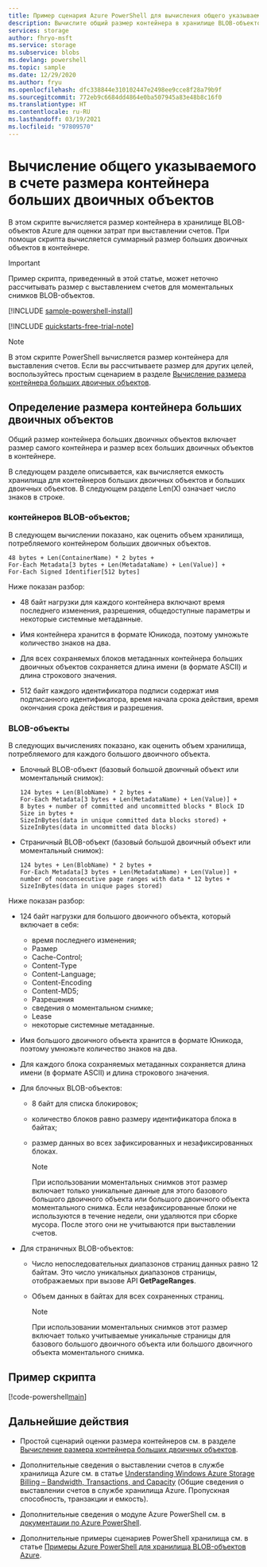 ```yaml
---
title: Пример сценария Azure PowerShell для вычисления общего указываемого в счете размера контейнера больших двоичных объектов | Документация Майкрософт
description: Вычислите общий размер контейнера в хранилище BLOB-объектов Azure для выставления счетов.
services: storage
author: fhryo-msft
ms.service: storage
ms.subservice: blobs
ms.devlang: powershell
ms.topic: sample
ms.date: 12/29/2020
ms.author: fryu
ms.openlocfilehash: dfc338844e310102447e2498ee9cce8f28a79b9f
ms.sourcegitcommit: 772eb9c6684dd4864e0ba507945a83e48b8c16f0
ms.translationtype: HT
ms.contentlocale: ru-RU
ms.lasthandoff: 03/19/2021
ms.locfileid: "97809570"
---
```

# <a name="calculate-the-total-billing-size-of-a-blob-container"></a>Вычисление общего указываемого в счете размера контейнера больших двоичных объектов

В этом скрипте вычисляется размер контейнера в хранилище BLOB-объектов Azure для оценки затрат при выставлении счетов. При помощи скрипта вычисляется суммарный размер больших двоичных объектов в контейнере.

> [!IMPORTANT]
> Пример скрипта, приведенный в этой статье, может неточно рассчитывать размер с выставлением счетов для моментальных снимков BLOB-объектов.

[!INCLUDE [sample-powershell-install](../../../includes/sample-powershell-install-no-ssh-az.md)]

[!INCLUDE [quickstarts-free-trial-note](../../../includes/quickstarts-free-trial-note.md)]

> [!NOTE]
> В этом скрипте PowerShell вычисляется размер контейнера для выставления счетов. Если вы рассчитываете размер для других целей, воспользуйтесь простым сценарием в разделе [Вычисление размера контейнера больших двоичных объектов](../scripts/storage-blobs-container-calculate-size-powershell.md).

## <a name="determine-the-size-of-the-blob-container"></a>Определение размера контейнера больших двоичных объектов

Общий размер контейнера больших двоичных объектов включает размер самого контейнера и размер всех больших двоичных объектов в контейнере.

В следующем разделе описывается, как вычисляется емкость хранилища для контейнеров больших двоичных объектов и больших двоичных объектов. В следующем разделе Len(X) означает число знаков в строке.

### <a name="blob-containers"></a>контейнеров BLOB-объектов;

В следующем вычислении показано, как оценить объем хранилища, потребляемого контейнером больших двоичных объектов.

```
48 bytes + Len(ContainerName) * 2 bytes +
For-Each Metadata[3 bytes + Len(MetadataName) + Len(Value)] +
For-Each Signed Identifier[512 bytes]
```

Ниже показан разбор:

* 48 байт нагрузки для каждого контейнера включают время последнего изменения, разрешения, общедоступные параметры и некоторые системные метаданные.

* Имя контейнера хранится в формате Юникода, поэтому умножьте количество знаков на два.

* Для всех сохраняемых блоков метаданных контейнера больших двоичных объектов сохраняется длина имени (в формате ASCII) и длина строкового значения.

* 512 байт каждого идентификатора подписи содержат имя подписанного идентификатора, время начала срока действия, время окончания срока действия и разрешения.

### <a name="blobs"></a>BLOB-объекты

В следующих вычислениях показано, как оценить объем хранилища, потребляемого для каждого большого двоичного объекта.

* Блочный BLOB-объект (базовый большой двоичный объект или моментальный снимок):

   ```
   124 bytes + Len(BlobName) * 2 bytes +
   For-Each Metadata[3 bytes + Len(MetadataName) + Len(Value)] +
   8 bytes + number of committed and uncommitted blocks * Block ID Size in bytes +
   SizeInBytes(data in unique committed data blocks stored) +
   SizeInBytes(data in uncommitted data blocks)
   ```

* Страничный BLOB-объект (базовый большой двоичный объект или моментальный снимок):

   ```
   124 bytes + Len(BlobName) * 2 bytes +
   For-Each Metadata[3 bytes + Len(MetadataName) + Len(Value)] +
   number of nonconsecutive page ranges with data * 12 bytes +
   SizeInBytes(data in unique pages stored)
   ```

Ниже показан разбор:

* 124 байт нагрузки для большого двоичного объекта, который включает в себя:
    - время последнего изменения;
    - Размер
    - Cache-Control;
    - Content-Type
    - Content-Language;
    - Content-Encoding
    - Content-MD5;
    - Разрешения
    - сведения о моментальном снимке;
    - Lease
    - некоторые системные метаданные.

* Имя большого двоичного объекта хранится в формате Юникода, поэтому умножьте количество знаков на два.

* Для каждого блока сохраняемых метаданных сохраняется длина имени (в формате ASCII) и длина строкового значения.

* Для блочных BLOB-объектов:
  * 8 байт для списка блокировок;
  * количество блоков равно размеру идентификатора блока в байтах;
  * размер данных во всех зафиксированных и незафиксированных блоках.

    >[!NOTE]
    >При использовании моментальных снимков этот размер включает только уникальные данные для этого базового большого двоичного объекта или большого двоичного объекта моментального снимка. Если незафиксированные блоки не используются в течение недели, они удаляются при сборке мусора. После этого они не учитываются при выставлении счетов.

* Для страничных BLOB-объектов:
  * Число непоследовательных диапазонов страниц данных равно 12 байтам. Это число уникальных диапазонов страницы, отображаемых при вызове API **GetPageRanges**.

  * Объем данных в байтах для всех сохраненных страниц.

    >[!NOTE]
    >При использовании моментальных снимков этот размер включает только учитываемые уникальные страницы для базового большого двоичного объекта или большого двоичного объекта моментального снимка.

## <a name="sample-script"></a>Пример скрипта

[!code-powershell[main](../../../powershell_scripts/storage/calculate-container-size/calculate-container-size-ex.ps1 "Calculate container size")]

## <a name="next-steps"></a>Дальнейшие действия

- Простой сценарий оценки размера контейнеров см. в разделе [Вычисление размера контейнера больших двоичных объектов](../scripts/storage-blobs-container-calculate-size-powershell.md).

- Дополнительные сведения о выставлении счетов в службе хранилища Azure см. в статье [Understanding Windows Azure Storage Billing – Bandwidth, Transactions, and Capacity](https://blogs.msdn.microsoft.com/windowsazurestorage/2010/07/08/understanding-windows-azure-storage-billing-bandwidth-transactions-and-capacity/) (Общие сведения о выставлении счетов в службе хранилища Azure. Пропускная способность, транзакции и емкость).

- Дополнительные сведения о модуле Azure PowerShell см. в [документации по Azure PowerShell](/powershell/azure/).

- Дополнительные примеры сценариев PowerShell хранилища см. в статье [Примеры Azure PowerShell для хранилища BLOB-объектов Azure](../blobs/storage-samples-blobs-powershell.md).